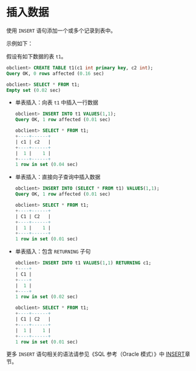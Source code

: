 插入数据 
=========================

使用 `INSERT` 语句添加一个或多个记录到表中。

示例如下：

假设有如下数据的表 `t1`。

```sql
obclient> CREATE TABLE t1(c1 int primary key, c2 int);
Query OK, 0 rows affected (0.16 sec) 

obclient> SELECT * FROM t1;
Empty set (0.02 sec)
```



* 单表插入：向表 `t1` 中插入一行数据

  ```sql
  obclient> INSERT INTO t1 VALUES(1,1);
  Query OK, 1 row affected (0.01 sec)
  
  obclient> SELECT * FROM t1;
  +----+------+
  | c1 | c2   |
  +----+------+
  |  1 |    1 |
  +----+------+
  1 row in set (0.04 sec)
  ```

  

* 单表插入：直接向子查询中插入数据

  ```sql
  obclient> INSERT INTO (SELECT * FROM t1) VALUES(1,1);
  Query OK, 1 row affected (0.01 sec)
  
  obclient> SELECT * FROM t1;
  +----+------+
  | C1 | C2   |
  +----+------+
  |  1 |    1 |
  +----+------+
  1 row in set (0.01 sec)
  ```

  

* 单表插入：包含 `RETURNING` 子句

  ```sql
  obclient> INSERT INTO t1 VALUES(1,1) RETURNING c1;
  +----+
  | C1 |
  +----+
  |  1 |
  +----+
  1 row in set (0.02 sec)
  
  obclient> SELECT * FROM t1;
  +----+------+
  | C1 | C2   |
  +----+------+
  |  1 |    1 |
  +----+------+
  1 row in set (0.01 sec)
  ```

  




更多 `INSERT` 语句相关的语法请参见《SQL 参考（Oracle 模式）》中 [INSERT](/docs-cn/11.sql-reference-oracle-mode/9.sql-statement-1/2.DML/2.INSERT-1/)章节。
